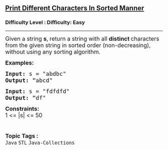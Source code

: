<h2><a href="https://www.geeksforgeeks.org/problems/print-different-characters-in-sorted-manner/1?page=3&status=unsolved,attempted&sortBy=accuracy">Print Different Characters In Sorted Manner</a></h2><h3>Difficulty Level : Difficulty: Easy</h3><hr><div class="problems_problem_content__Xm_eO"><p><span style="font-size: 18px;">Given a string <strong>s</strong>,<strong> </strong>return a string with all <strong>distinct </strong>characters from the given string in sorted order (non-decreasing), without using any sorting algorithm.</span></p>
<p><strong><span style="font-size: 18px;">Examples:</span></strong></p>
<pre><span style="font-size: 18px;"><strong>Input: </strong>s = "abdbc"</span>
<span style="font-size: 18px;"><strong>Output: "</strong>abcd"</span></pre>
<pre><span style="font-size: 18px;"><strong>Input: </strong>s = "fdfdfd"</span>
<span style="font-size: 18px;"><strong>Output: "</strong>df"</span></pre>
<p><strong><span style="font-size: 18px;">Constraints:</span></strong><br><span style="font-size: 18px;">1 &lt;= |s| &lt;= 50</span></p></div><br><p><span style=font-size:18px><strong>Topic Tags : </strong><br><code>Java</code>&nbsp;<code>STL</code>&nbsp;<code>Java-Collections</code>&nbsp;
